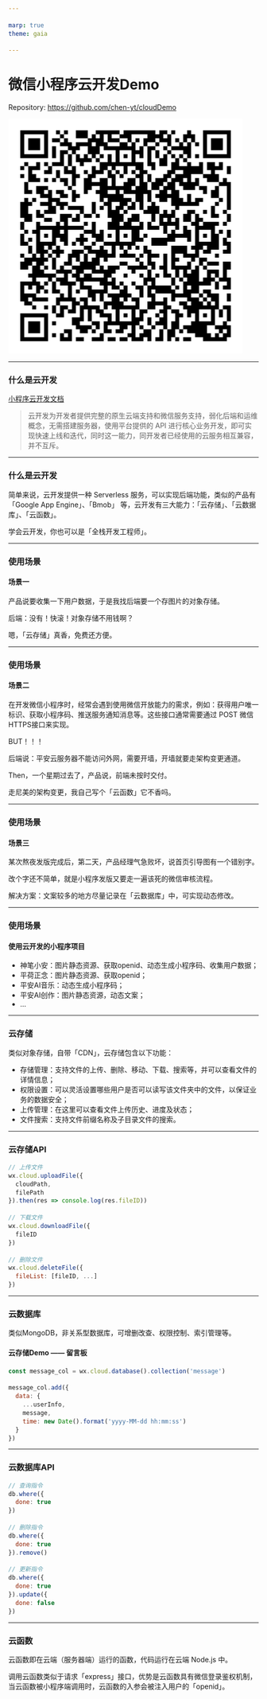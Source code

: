 ```yaml
---

marp: true
theme: gaia

---
```


# 微信小程序云开发Demo

Repository: https://github.com/chen-yt/cloudDemo

![w:300px](screenshots/code.jpg)

---

### 什么是云开发

[小程序云开发文档](https://developers.weixin.qq.com/miniprogram/dev/wxcloud/basis/getting-started.html)

> 云开发为开发者提供完整的原生云端支持和微信服务支持，弱化后端和运维概念，无需搭建服务器，使用平台提供的 API 进行核心业务开发，即可实现快速上线和迭代，同时这一能力，同开发者已经使用的云服务相互兼容，并不互斥。

---

### 什么是云开发

简单来说，云开发提供一种 Serverless 服务，可以实现后端功能，类似的产品有 「Google App Engine」、「Bmob」 等，云开发有三大能力：「云存储」、「云数据库」、「云函数」。

学会云开发，你也可以是「全栈开发工程师」。

---

### 使用场景

#### 场景一

产品说要收集一下用户数据，于是我找后端要一个存图片的对象存储。

后端：没有！快滚！对象存储不用钱啊？

嗯，「云存储」真香，免费还方便。

---

### 使用场景

#### 场景二

在开发微信小程序时，经常会遇到使用微信开放能力的需求，例如：获得用户唯一标识、获取小程序码、推送服务通知消息等。这些接口通常需要通过 POST 微信HTTPS接口来实现。

BUT！！！

后端说：平安云服务器不能访问外网，需要开墙，开墙就要走架构变更通道。

Then，一个星期过去了，产品说，前端未按时交付。

走尼美的架构变更，我自己写个「云函数」它不香吗。

---

### 使用场景

#### 场景三

某次熬夜发版完成后，第二天，产品经理气急败坏，说首页引导图有一个错别字。

改个字还不简单，就是小程序发版又要走一遍该死的微信审核流程。

解决方案：文案较多的地方尽量记录在「云数据库」中，可实现动态修改。

---

### 使用场景

#### 使用云开发的小程序项目
- 神笔小安：图片静态资源、获取openid、动态生成小程序码、收集用户数据；
- 平荷正念：图片静态资源、获取openid；
- 平安AI音乐：动态生成小程序码；
- 平安AI创作：图片静态资源，动态文案；
- ...

---

### 云存储

类似对象存储，自带「CDN」，云存储包含以下功能：

- 存储管理：支持文件的上传、删除、移动、下载、搜索等，并可以查看文件的详情信息；
- 权限设置：可以灵活设置哪些用户是否可以读写该文件夹中的文件，以保证业务的数据安全；
- 上传管理：在这里可以查看文件上传历史、进度及状态；
- 文件搜索：支持文件前缀名称及子目录文件的搜索。

---

### 云存储API

```javascript
// 上传文件
wx.cloud.uploadFile({
  cloudPath,
  filePath
}).then(res => console.log(res.fileID))

// 下载文件
wx.cloud.downloadFile({
  fileID
})

// 删除文件
wx.cloud.deleteFile({
  fileList: [fileID, ...]
})
```

---

### 云数据库

类似MongoDB，非关系型数据库，可增删改查、权限控制、索引管理等。

#### 云存储Demo —— 留言板

```javascript
const message_col = wx.cloud.database().collection('message')

message_col.add({
  data: {
    ...userInfo,
    message,
    time: new Date().format('yyyy-MM-dd hh:mm:ss')
  }
})
```

---

### 云数据库API

```javascript
// 查询指令
db.where({
  done: true
})

// 删除指令
db.where({
  done: true
}).remove()

// 更新指令
db.where({
  done: true
}).update({
  done: false
})
```

---

### 云函数

云函数即在云端（服务器端）运行的函数，代码运行在云端 Node.js 中。

调用云函数类似于请求「express」接口，优势是云函数具有微信登录鉴权机制，当云函数被小程序端调用时，云函数的入参会被注入用户的「openid」。